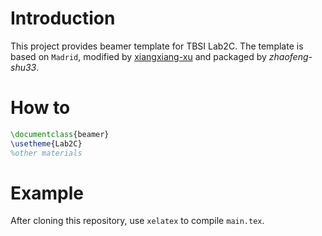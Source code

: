 # Introduction
This project provides beamer template for TBSI Lab2C.
The template is based on `Madrid`, modified by [xiangxiang-xu](https://xiangxiangxu.com/)
and packaged by *zhaofeng-shu33*.

# How to

```latex
\documentclass{beamer}
\usetheme{Lab2C}
%other materials
```

# Example
After cloning this repository, use `xelatex` to compile `main.tex`.
